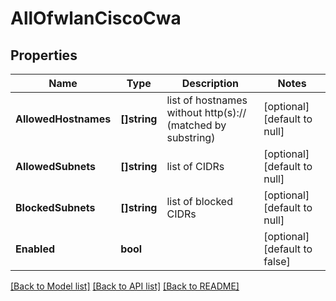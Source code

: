 # AllOfwlanCiscoCwa

## Properties
Name | Type | Description | Notes
------------ | ------------- | ------------- | -------------
**AllowedHostnames** | **[]string** | list of hostnames without http(s):// (matched by substring) | [optional] [default to null]
**AllowedSubnets** | **[]string** | list of CIDRs | [optional] [default to null]
**BlockedSubnets** | **[]string** | list of blocked CIDRs | [optional] [default to null]
**Enabled** | **bool** |  | [optional] [default to false]

[[Back to Model list]](../README.md#documentation-for-models) [[Back to API list]](../README.md#documentation-for-api-endpoints) [[Back to README]](../README.md)

